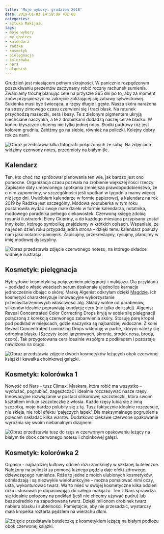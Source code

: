 ```yaml
---
title: 'Moje wybory: grudzień 2018'
date: 2019-01-03 14:58:00 +01:00
categories:
- Sztuka Makijażu
tags:
- moje wybory
- my choices
- kalendarz
- radzka
- kosmetyk
- pielęgnacja
- kolorówka
- nars
- algenist
---
```


Grudzień jest miesiącem pełnym skrajności. W panicznie rozpędzonym poszukiwaniu prezentów zaczynamy robić roczny rachunek sumienia. Zwalniamy trochę planując cele na przyszłe 365 dni po to, aby za moment znów przyspieszyć na zakręcie zbliżającej się zabawy sylwestrowej. Sukienka musi być świecąca, a rzęsy długie i gęste. Nasza skóra narażona na stresy zimowego czasu czerwieni się i traci blask. Na ratunek przychodzą maseczki, sera i bazy. Te z zielonym pigmentem ukryją niechciane naczynka, a te z drobinkami dodadzą naszej cerze blasku. W końcu błyszczeć chcemy nie tylko jednej nocy. Słodki pudrowy róż jest kolorem grudnia. Załóżmy go na siebie, również na policzki. Kolejny dobry rok za nami.

![Obraz przedstawia kilka fotografii połączonych ze sobą. Na zdjęciach widzimy czerwony notes, przedmioty na białym tle.](https://assets1.ello.co/uploads/asset/attachment/8791999/ello-optimized-5a4bab76.jpg)

## Kalendarz

Ten, kto choć raz spróbował planowania ten wie, jak bardzo jest ono pomocne. Organizacja czasu pozwala na zrobienie większej ilości rzeczy. Zapisanie daty umówionego spotkania zmniejsza prawdopodobieństwo, że o nim zapomnimy, w szczególności jeśli spotkań w tygodniu mamy więcej niż jego dni. Uwielbiam kalendarze w formie papierowej, a kalendarz na rok 2019 by Radzka jest szczególny. Modowa youtuberka w tym roku postanowiła wydać swoje małe dzieło w formie kalendarza, notatnika, modowego poradnika pełnego ciekawostek. Czerwoną księgę zdobią rysunki ilustratorki Eleny Ciupriny, a do każdego miesiąca przypisany został inny kolor, którego symbolikę znajdziemy w krótkich opisach. Wspaniale, że na jeden dzień roku przypada jedna strona – dzięki temu kalendarz posłuży nam jako notatnik-pamięnik. Zapisujmy, przekreślajmy, rysujmy, planujmy w imię modowej dyscypliny.

![Obraz przedstawia zdjęcie czerwonego notesu, na którego okładce widnieje ilustracja.](https://assets2.ello.co/uploads/asset/attachment/8792019/ello-optimized-4cf010a1.jpg)

## Kosmetyk: pielęgnacja

Hybrydowe kosmetyki są połączeniem pielęgnacji i makijażu. Dla przykładu – podkład o właściwościach serum doskonale ujednolica karnacje jednocześnie dbając o skórę. Markę Algenist odkryłam dzięki [Magdzie](https://www.youtube.com/channel/UChuPB8l5Pa3-WV6Eg7o_RbQ). Ich kosmetyki charakteryzuje innowacyjne wykorzystanie przeciwstarzeniowych właściwości alg. Składy wolne od parabenów, silikonów idealnie poprawiają kondycję cery (nie tylko dojrzałej). Algenist Reveal Concentrated Color Correcting Drops kryją w sobie siłę pielęgnacji połączoną z korekcją czerwonego zabarwienia skóry. Stosuję parę kropel pod podkład w miejscach, gdzie naczynka są najbardziej widoczne. Z kolei Reveal Concentrated Luminizing Drops wklepuję w partie, którym należy się odrobina blasku (Szczyty kości jarzmowych, skronie, środek nosa, broda, czoło). Tak przygotowana cera idealnie współgra z podkładem i pozostaje nawilżona na długo.

![Obraz przedstawia zdjęcie dwóch kosmetyków leżących obok czerwonej książki i kawałka choinkowej gałązki.](https://assets2.ello.co/uploads/asset/attachment/8792011/ello-optimized-0d0826d0.jpg)

## Kosmetyk: kolorówka 1

Nowość od Nars - tusz Climax. Maskara, która robić ma wszystko – wydłużać, pogrubiać, zagęszczać i idealnie rozczesywać nasze rzęsy. Innowacyjne rozwiązanie w postaci silikonowej szczoteczki, która swoim kształtem imituje szczoteczkę z włosia. Każde rzęsy lubią się z inną szczotką, moje bardzo polubiły się z tą. Tusz faktycznie idealnie rozczesuje, nie skleja, nie robi efektu ‘pajęczych łapek’. Dla maksymalnego pogrubienia polecam nakładać kilka warstw. Dodatkowo ciekawe czerwone opakowanie wyróżnia się swoim niebanalnym dizajnem.

![Obraz przedstawia tusz do rzęs w czerwonym opakowaniu leżący na białym tle obok czerwonego notesu i choinkowej gałęzi.](https://assets2.ello.co/uploads/asset/attachment/8792022/ello-optimized-ed02750a.jpg)

## Kosmetyk: kolorówka 2

Orgasm - najbardziej kultowy odcień różu zamknięty w szklanej buteleczce. Nałożony na policzki za pomocą luźnego pędzla daje efekt zdrowego, dziewczęcego rumieńca. Róże to jedne z moich ulubionych kosmetyków, odmładzają i są niezwykle wielofunkcyjne – można pomalować nimi oczy, usta, wykonturować twarz. Warto mieć w swojej kosmetyczne kilka odcieni różu i stosować je dopasowując do całego makijażu. Ten z Nars sprawdza się idealnie położony na podkład (jeśli nie chcemy używać pudru) lub bezpośrednio na zapudrowaną twarz. Dzięki milionom drobinek twarz nabiera blasku i subtelności. Pamiętajcie, aby nie przesadzić, wystarczy mała kropelka roztarta pędzlem na wierzchu dłoni.

![Zdjęcie przedstawia buteleczkę z kosmetykiem leżącą na białym podłożu obok czerwonej książki.](https://assets1.ello.co/uploads/asset/attachment/8792006/ello-optimized-85da8aae.jpg)